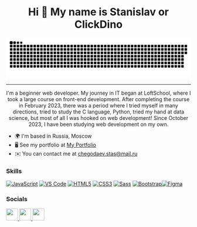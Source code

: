 <h1 align="center">Hi 👋 My name is Stanislav or ClickDino</h1>

<p align="center">
 <img width="800" src="github-snake.svg" alt="snake"/>
</p>

---

<p align="center">I'm a beginner web developer. My journey in IT began at LoftSchool, where I took a large course on front-end development. After completing the course in February 2023, there was a period where I tried myself in many directions, tried to study the C language, Python, tried my hand at data science, but most of all I was hooked on web development! Since October 2023, I have been studying web development on my own.</p>

* 🌍  I'm based in Russia, Moscow
* 🖥️  See my portfolio at [My Portfolio](http://clickdino.github.io/portfolio/)
* ✉️  You can contact me at [chegodaev.stas@mail.ru](mailto:chegodaev.stas@mail.ru)

<h3 align="left">Skills</h3>

<p align="left">
<a href="https://developer.mozilla.org/en-US/docs/Web/JavaScript" target="_blank" rel="noreferrer"><img src="https://raw.githubusercontent.com/danielcranney/readme-generator/main/public/icons/skills/javascript-colored.svg" width="36" height="36" alt="JavaScript" /></a>
 <a href="https://code.visualstudio.com/" target="_blank" rel="noreferrer"><img src="https://raw.githubusercontent.com/danielcranney/readme-generator/main/public/icons/skills/visualstudiocode.svg" width="36" height="36" alt="VS Code" /></a>
 <a href="https://developer.mozilla.org/en-US/docs/Glossary/HTML5" target="_blank" rel="noreferrer"><img src="https://raw.githubusercontent.com/danielcranney/readme-generator/main/public/icons/skills/html5-colored.svg" width="36" height="36" alt="HTML5" /></a>
 <a href="https://www.w3.org/TR/CSS/#css" target="_blank" rel="noreferrer"><img src="https://raw.githubusercontent.com/danielcranney/readme-generator/main/public/icons/skills/css3-colored.svg" width="36" height="36" alt="CSS3" /></a>
 <a href="https://sass-lang.com/" target="_blank" rel="noreferrer"><img src="https://raw.githubusercontent.com/danielcranney/readme-generator/main/public/icons/skills/sass-colored.svg" width="36" height="36" alt="Sass" /></a>
 <a href="https://getbootstrap.com/" target="_blank" rel="noreferrer"><img src="https://raw.githubusercontent.com/danielcranney/readme-generator/main/public/icons/skills/bootstrap-colored.svg" width="36" height="36" alt="Bootstrap" /></a><a href="https://www.figma.com/" target="_blank" rel="noreferrer"><img src="https://raw.githubusercontent.com/danielcranney/readme-generator/main/public/icons/skills/figma-colored.svg" width="36" height="36" alt="Figma" /></a>
</p>

<h3 align="left">Socials</h3>

<p align="left"> 
<a href="https://www.facebook.com/chegodaev.stas" target="_blank" rel="noreferrer"> <picture> <source media="(prefers-color-scheme:)" srcset="https://raw.githubusercontent.com/danielcranney/readme-generator/main/public/icons/socials/facebook-dark.svg" /> <source media="(prefers-color-scheme: light)" srcset="https://raw.githubusercontent.com/danielcranney/readme-generator/main/public/icons/socials/facebook.svg" /> <img src="https://raw.githubusercontent.com/danielcranney/readme-generator/main/public/icons/socials/facebook.svg" width="32" height="32" /> </picture> </a>
<a href="https://www.github.com/ClickDino" target="_blank" rel="noreferrer"> <picture> <source media="(prefers-color-scheme:dark)" srcset="https://raw.githubusercontent.com/danielcranney/readme-generator/main/public/icons/socials/github-dark.svg" /> <source media="(prefers-color-scheme: light)" srcset="https://raw.githubusercontent.com/danielcranney/readme-generator/main/public/icons/socials/github.svg" /> <img src="https://raw.githubusercontent.com/danielcranney/readme-generator/main/public/icons/socials/github.svg" width="32" height="32" /> </picture> </a>
<a href="http://www.instagram.com/chegodaev.stas" target="_blank" rel="noreferrer"> <picture> <source media="(prefers-color-scheme:)" srcset="https://raw.githubusercontent.com/danielcranney/readme-generator/main/public/icons/socials/instagram-dark.svg" /> <source media="(prefers-color-scheme: dark)" srcset="https://raw.githubusercontent.com/danielcranney/readme-generator/main/public/icons/socials/instagram.svg" /> <img src="https://raw.githubusercontent.com/danielcranney/readme-generator/main/public/icons/socials/instagram.svg" width="32" height="32" /> </picture> </a></p>
